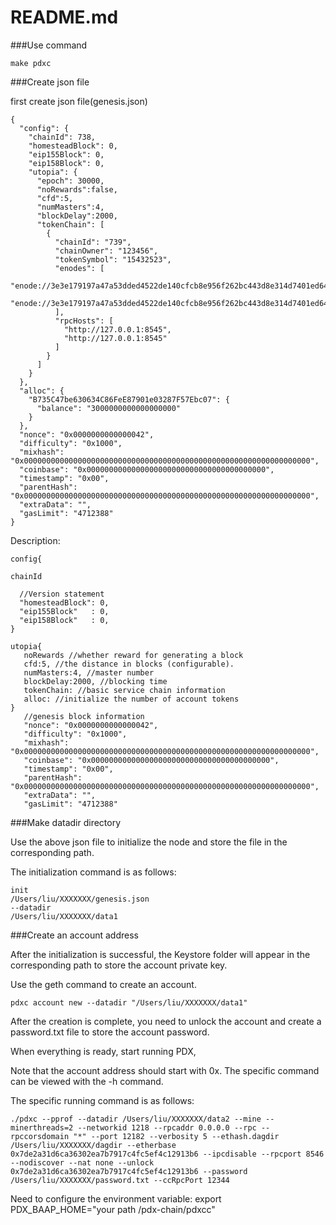 # README.md

 ###Use command

```
make pdxc
```

 ###Create json file

first create json file(genesis.json)

```
{
  "config": {
    "chainId": 738,
    "homesteadBlock": 0,
    "eip155Block": 0,
    "eip158Block": 0,
    "utopia": {
      "epoch": 30000,
      "noRewards":false,
      "cfd":5,
      "numMasters":4,
      "blockDelay":2000,
      "tokenChain": [
        {
          "chainId": "739",
          "chainOwner": "123456",
          "tokenSymbol": "15432523",
          "enodes": [
            "enode://3e3e179197a47a53dded4522de140cfcb8e956f262bc443d8e314d7401ed64c4a8e8c08839eb58a640a4f3e7593d791b34b8e0992a2ed66f1995fcbc98aae8a6@http://192.168.1.229:12181",
            "enode://3e3e179197a47a53dded4522de140cfcb8e956f262bc443d8e314d7401ed64c4a8e8c08839eb58a640a4f3e7593d791b34b8e0992a2ed66f1995fcbc98aae8a6@http://192.168.1.228:12181"
          ],
          "rpcHosts": [
            "http://127.0.0.1:8545",
            "http://127.0.0.1:8545"
          ]
        }
      ]
    }
  },
  "alloc": {
    "B735C47be630634C86FeE87901e03287F57Ebc07": {
      "balance": "3000000000000000000"
    }
  },
  "nonce": "0x0000000000000042",
  "difficulty": "0x1000",
  "mixhash": "0x0000000000000000000000000000000000000000000000000000000000000000",
  "coinbase": "0x0000000000000000000000000000000000000000",
  "timestamp": "0x00",
  "parentHash": "0x0000000000000000000000000000000000000000000000000000000000000000",
  "extraData": "",
  "gasLimit": "4712388"
}

```
Description:

```
config{

chainId

  //Version statement
  "homesteadBlock": 0,
  "eip155Block"   : 0,
  "eip158Block"   : 0,
}

utopia{
   noRewards //whether reward for generating a block
   cfd:5, //the distance in blocks (configurable).
   numMasters:4, //master number
   blockDelay:2000, //blocking time
   tokenChain: //basic service chain information
   alloc: //initialize the number of account tokens
}
   //genesis block information
   "nonce": "0x0000000000000042",
   "difficulty": "0x1000",
   "mixhash": "0x0000000000000000000000000000000000000000000000000000000000000000",
   "coinbase": "0x0000000000000000000000000000000000000000",
   "timestamp": "0x00",
   "parentHash": "0x0000000000000000000000000000000000000000000000000000000000000000",
   "extraData": "",
   "gasLimit": "4712388"

```

 ###Make datadir directory
 
Use the above json file to initialize the node and store the file in the corresponding path.

The initialization command is as follows:

```
init
/Users/liu/XXXXXXX/genesis.json
--datadir
/Users/liu/XXXXXXX/data1
```

 ###Create an account address
 
After the initialization is successful, the Keystore folder will appear in the corresponding path to store the account private key. 

Use the geth command to create an account.

```
pdxc account new --datadir "/Users/liu/XXXXXXX/data1"

```

After the creation is complete, you need to unlock the account and create a password.txt file to store the account password.

When everything is ready, start running PDX,

Note that the account address should start with 0x. The specific command can be viewed with the -h command.

The specific running command is as follows:

```
./pdxc --pprof --datadir /Users/liu/XXXXXXX/data2 --mine --minerthreads=2 --networkid 1218 --rpcaddr 0.0.0.0 --rpc --rpccorsdomain "*" --port 12182 --verbosity 5 --ethash.dagdir /Users/liu/XXXXXXX/dagdir --etherbase 0x7de2a31d6ca36302ea7b7917c4fc5ef4c12913b6 --ipcdisable --rpcport 8546  --nodiscover --nat none --unlock 0x7de2a31d6ca36302ea7b7917c4fc5ef4c12913b6 --password /Users/liu/XXXXXXX/password.txt --ccRpcPort 12344

```
Need to configure the environment variable: export PDX_BAAP_HOME="your path /pdx-chain/pdxcc"


